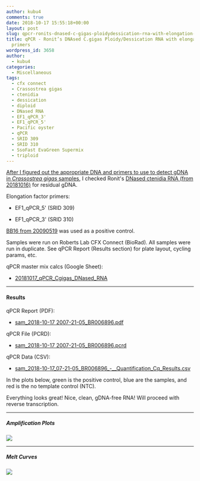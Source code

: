 ```yaml
---
author: kubu4
comments: true
date: 2018-10-17 15:55:18+00:00
layout: post
slug: qpcr-ronits-dnased-c-gigas-ploidydessication-rna-with-elongation-factor-primers
title: qPCR - Ronit’s DNAsed C.gigas Ploidy/Dessication RNA with elongation factor
  primers
wordpress_id: 3658
author:
  - kubu4
categories:
  - Miscellaneous
tags:
  - cfx connect
  - Crassostrea gigas
  - ctenidia
  - dessication
  - diploid
  - DNased RNA
  - EF1_qPCR_3'
  - EF1_qPCR_5'
  - Pacific oyster
  - qPCR
  - SRID 309
  - SRID 310
  - SsoFast EvaGreen Supermix
  - triploid
---
```


[After I figured out the appropriate DNA and primers to use to detect gDNA in _Crassostrea gigas_ samples](2018-10-16/qpcr-c-gigas-primer-and-gdna-tests-with-18s-and-ef1-primers.html), I checked Ronit's [DNased ctenidia RNA (from 20181016)](2018-10-16-dnase-treatment-ronits-c-gigas-ploiyddessication-ctenidia-rna.html) for residual gDNA.

Elongation factor primers:





  * EF1_qPCR_5' (SRID 309)


  * EF1_qPCR_3' (SRID 310)



[BB16 from 20090519](2009-05-15-gdna-isolation-macs-bb-and-dh-site-samples.html) was used as a positive control.

Samples were run on Roberts Lab CFX Connect (BioRad). All samples were run in duplicate. See qPCR Report (Results section) for plate layout, cycling params, etc.

qPCR master mix calcs (Google Sheet):





  * [20181017_qPCR_Cgigas_DNased_RNA](httpss://docs.google.com/spreadsheets/d/1Q038zsxrqSUfMNTC88jXC6Fu--jfFZZvMaff-BRMUuY/edit?usp=sharing)





* * *





#### Results



qPCR Report (PDF):





  * [sam_2018-10-17 2007-21-05_BR006896.pdf](https://owl.fish.washington.edu/Athaliana/qPCR_data/qPCR_reports/sam_2018-10-17%2007-21-05_BR006896.pdf)



qPCR File (PCRD):



  * [sam_2018-10-17 2007-21-05_BR006896.pcrd](https://owl.fish.washington.edu/scaphapoda/qPCR_data/cfx_connect_data/sam_2018-10-17%2007-21-05_BR006896.pcrd)



qPCR Data (CSV):



  * [sam_2018-10-17_07-21-05_BR006896_-__Quantification_Cq_Results.csv](https://owl.fish.washington.edu/Athaliana/qPCR_data/sam_2018-10-17_07-21-05_BR006896_-__Quantification_Cq_Results.csv)



In the plots below, green is the positive control, blue are the samples, and red is the no template control (NTC).

Everything looks great! Nice, clean, gDNA-free RNA! Will proceed with reverse transcription.



* * *





##### Amplification Plots



![](https://owl.fish.washington.edu/Athaliana/qPCR_data/sam_2018-10-17%2007-21-05_amp_plots.png)



* * *





##### Melt Curves



![](https://owl.fish.washington.edu/Athaliana/qPCR_data/sam_2018-10-17%2007-21-05_melt_plots.png)
